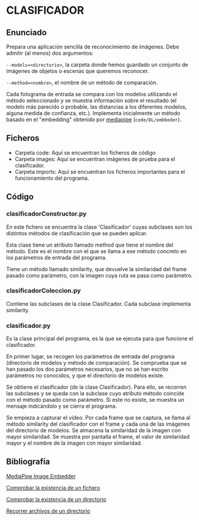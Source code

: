 # CLASIFICADOR
## Enunciado
Prepara una aplicación sencilla de reconocimiento de imágenes. Debe admitir (al menos) dos argumentos:

`--models=<directorio>`, la carpeta donde hemos guardado un conjunto de imágenes de objetos o escenas que queremos reconocer.

`--method=<nombre>`, el nombre de un método de comparación. 

Cada fotograma de entrada se compara con los modelos utilizando el método seleccionado y se muestra información sobre el resultado (el modelo más parecido o probable, las distancias a los diferentes modelos, alguna medida de confianza, etc.). Implementa inicialmente un método basado en el "embedding" obtenido por [mediapipe](https://developers.google.com/mediapipe/solutions/vision/image_embedder) (`code/DL/embbeder`).

## Ficheros
- Carpeta code: Aquí se encuentran los ficheros de código
- Carpeta images: Aquí se encuentran imágenes de prueba para el clasificador.
- Carpeta imports: Aquí se encuentran los ficheros importantes para el funcionamiento del programa.


## Código
### clasificadorConstructor.py
En este fichero se encuentra la clase 'Clasificador' cuyas subclases son los distintos métodos de clasificación que se pueden aplicar.

Esta clase tiene un atributo llamado method que tiene el nombre del método. Este es el nombre con el que se llama a ese método concreto en los parámetros de entrada del programa.

Tiene un método llamado similarity, que devuelve la similaridad del frame pasado como parámetro, con la imagen cuya ruta se pasa como parámetro.

### clasificadorColeccion.py

Contiene las subclases de la clase Clasificador. Cada subclase implementa similarity.

### clasificador.py
Es la clase principal del programa, es la que se ejecuta para que funcione el clasificador.

En primer lugar, se recogen los parámetros de entrada del programa (directorio de modelos y método de comparación). Se comprueba que se han pasado los dos parámetros necesarios, que no se han escrito parámetros no conocidos, y que el directorio de modelos existe.

Se obtiene el clasificador (de la clase Clasificador). Para ello, se recorren las subclases y se queda con la subclase cuyo atributo método coincide con el método pasado como parámetro. Si este no existe, se muestra un mensaje indicándolo y se cierra el programa.

Se empieza a capturar el vídeo. Por cada frame que se captura, se llama al método similarity del clasificador con el frame y cada una de las imágenes del directorio de modelos. Se almacena la similaridad de la imagen con mayor similaridad. Se muestra por pantalla el frame, el valor de similaridad mayor y el nombre de la imagen con mayor similaridad.

## Bibliografía
[MediaPipe Image Embedder](https://developers.google.com/mediapipe/solutions/vision/image_embedder/python)

[Comprobar la existencia de un fichero](https://www.geeksforgeeks.org/python-os-path-exists-method/)

[Comprobar la existencia de un directorio](https://www.geeksforgeeks.org/python-os-path-isdir-method/)

[Recorrer archivos de un directorio](https://www.codigopiton.com/como-listar-archivos-de-carpeta-en-python/)